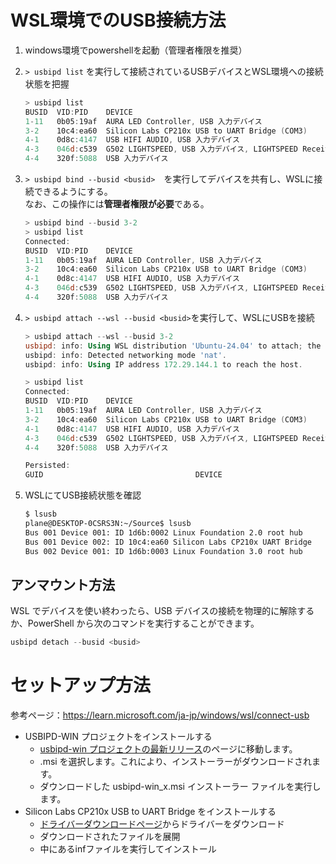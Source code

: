 # WSL環境でのUSB接続方法

1. windows環境でpowershellを起動（管理者権限を推奨）  
2. `> usbipd list` を実行して接続されているUSBデバイスとWSL環境への接続状態を把握  
    ```powershell
    > usbipd list
    BUSID  VID:PID    DEVICE                                                        STATE
    1-11   0b05:19af  AURA LED Controller, USB 入力デバイス                         Not shared
    3-2    10c4:ea60  Silicon Labs CP210x USB to UART Bridge (COM3)                 Not shared
    4-1    0d8c:4147  USB HIFI AUDIO, USB 入力デバイス                              Not shared
    4-3    046d:c539  G502 LIGHTSPEED, USB 入力デバイス, LIGHTSPEED Receiver,  ...  Not shared
    4-4    320f:5088  USB 入力デバイス                                              Not shared
    ```
3. `> usbipd bind --busid <busid>`　を実行してデバイスを共有し、WSLに接続できるようにする。  
    なお、この操作には**管理者権限が必要**である。
    ```powershell
    > usbipd bind --busid 3-2
    > usbipd list
    Connected:
    BUSID  VID:PID    DEVICE                                                        STATE
    1-11   0b05:19af  AURA LED Controller, USB 入力デバイス                         Not shared
    3-2    10c4:ea60  Silicon Labs CP210x USB to UART Bridge (COM3)                 Shared
    4-1    0d8c:4147  USB HIFI AUDIO, USB 入力デバイス                              Not shared
    4-3    046d:c539  G502 LIGHTSPEED, USB 入力デバイス, LIGHTSPEED Receiver,  ...  Not shared
    4-4    320f:5088  USB 入力デバイス                                              Not shared
    ```
4. `> usbipd attach --wsl --busid <busid>`を実行して、WSLにUSBを接続  
    ```powershell
    > usbipd attach --wsl --busid 3-2
    usbipd: info: Using WSL distribution 'Ubuntu-24.04' to attach; the device will be available in all WSL 2 distributions.
    usbipd: info: Detected networking mode 'nat'.
    usbipd: info: Using IP address 172.29.144.1 to reach the host.

    > usbipd list
    Connected:
    BUSID  VID:PID    DEVICE                                                        STATE
    1-11   0b05:19af  AURA LED Controller, USB 入力デバイス                         Not shared
    3-2    10c4:ea60  Silicon Labs CP210x USB to UART Bridge (COM3)                 Attached
    4-1    0d8c:4147  USB HIFI AUDIO, USB 入力デバイス                              Not shared
    4-3    046d:c539  G502 LIGHTSPEED, USB 入力デバイス, LIGHTSPEED Receiver,  ...  Not shared
    4-4    320f:5088  USB 入力デバイス                                              Not shared

    Persisted:
    GUID                                  DEVICE
    ```

5. WSLにてUSB接続状態を確認
    ```bash
    $ lsusb
    plane@DESKTOP-0CSRS3N:~/Source$ lsusb
    Bus 001 Device 001: ID 1d6b:0002 Linux Foundation 2.0 root hub
    Bus 001 Device 002: ID 10c4:ea60 Silicon Labs CP210x UART Bridge
    Bus 002 Device 001: ID 1d6b:0003 Linux Foundation 3.0 root hub
    ```

## アンマウント方法
WSL でデバイスを使い終わったら、USB デバイスの接続を物理的に解除するか、PowerShell から次のコマンドを実行することができます。
```powershell
usbipd detach --busid <busid>
```


# セットアップ方法  
参考ページ：https://learn.microsoft.com/ja-jp/windows/wsl/connect-usb  

- USBIPD-WIN プロジェクトをインストールする
    - [usbipd-win プロジェクトの最新リリース](https://github.com/dorssel/usbipd-win/releases)のページに移動します。  
    - .msi を選択します。これにより、インストーラーがダウンロードされます。  
    - ダウンロードした usbipd-win_x.msi インストーラー ファイルを実行します。  
- Silicon Labs CP210x USB to UART Bridge をインストールする  
    - [ドライバーダウンロードページ](https://www.silabs.com/developer-tools/usb-to-uart-bridge-vcp-drivers)からドライバーをダウンロード  
    - ダウンロードされたファイルを展開  
    - 中にあるinfファイルを実行してインストール  